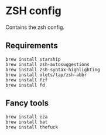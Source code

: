 # ZSH config
Contains the zsh config. 

## Requirements
```shell
brew install starship
brew install zsh-autosuggestions
brew install zsh-syntax-highlighting
brew install olets/tap/zsh-abbr
brew install fzf
brew install fd
```

## Fancy tools
```shell
brew install eza
brew install bat
brew install thefuck
```
